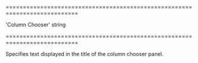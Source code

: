 <!--**
/*-------------------------------------------
    Auto-generated file. Do not modify.
-------------------------------------------

**-->
===========================================================================
<!--default-->'Column Chooser'<!--/default-->
<!--type-->string<!--/type-->
===========================================================================

<!--shortDescription-->
Specifies text displayed in the title of the column chooser panel.
<!--/shortDescription-->

<!--fullDescription-->

<!--/fullDescription-->